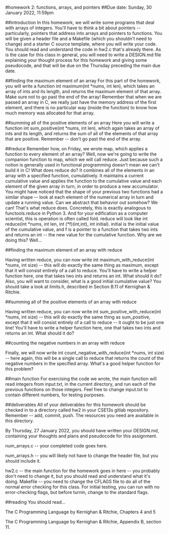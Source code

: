 #homework 2: functions, arrays, and pointers
##Due date: Sunday, 30 January 2022, 11:59pm

##introduction
In this homework, we will write some programs that deal with arrays of integers.
You'll have to think a bit about pointers -- particularly, pointers that address
into arrays and pointers to functions.
You will be given a header file and a Makefile (which you shouldn't need to
change) and a starter C source template, where you will write your code.
You should read and understand the code in hw2.c that's already there.
As is the case for this class in general, you will need to write a DESIGN.md
file explaining your thought process for this homework and giving some
pseudocode, and that will be due on the Thursday preceding the main due date.

##finding the maximum element of an array
For this part of the homework, you will write a function
int maximum(int *nums, int len), which takes an array of ints and its length,
and returns the maximum element of that array.
Make sure not to go past the end of the array! Remember that when we are passed
an array in C, we really just have the memory address of the first element, and
there is no particular way (inside the function) to know how much memory was
allocated for that array.

##summing all of the positive elements of an array
Here you will write a function int sum_positive(int *nums, int len), which
again takes an array of ints and its length, and returns the sum of all of the
elements of that array that are positive.
Remember -- don't go past the end of the array.

##reduce
Remember how, on Friday, we wrote map, which applies a function to every
element of an array? Well, now we're going to write the companion function to
map, which we will call reduce. Just because such a notion is generally used
in functional programming doesn't mean we can't build it in C!
What does reduce do? It combines all of the elements in an array with a
specified function, cumulatively. It maintains a current cumulative value and
applies the function to the cumulative value and each element of the given
array in turn, in order to produce a new accumulator. You might have noticed
that the shape of your previous two functions had a similar shape -- look at
each element of the numerical array in turn and update a running value. Can we
abstract that behavior out somehow? We can! That's what reduce does.
Concretely, this is exactly analogous to
functools.reduce in Python 3.
And for your edification as a computer scientist, this is operation is often
called fold.
reduce will look like
int reduce(int *nums, int len, int (*f)(int,int), int initial).
initial is the initial value of the cumulative value, and f is a pointer to
a function that takes two ints and returns an int -- the new value for the
cumulative function.
Why are we doing this? Well...

##finding the maximum element of an array with reduce

Having written reduce, you can now write int maximum_with_reduce(int *nums, int size) -- this will do exactly the same thing as maximum, except that it
will consist entirely of a call to reduce.
You'll have to write a helper function here, one that takes two ints and returns
an int. What should it do?
Also, you will want to consider, what is a good initial cumulative value?  You
should take a look at limits.h, described in Section B.11 of Kernighan &
Ritchie.

##summing all of the positive elements of an array with reduce

Having written reduce, you can now write int sum_positive_with_reduce(int *nums, int size) -- this will do exactly the same thing as sum_positive,
except that it will consist entirely of a call to reduce -- it ought to be
just one line!
You'll have to write a helper function here, one that takes two ints and returns
an int. What should it do?

##counting the negative numbers in an array with reduce

Finally, we will now write int count_negative_with_reduce(int *nums, int size) -- here again, this will be a single call to reduce that
returns the count of the negative numbers in the specified array.
What's a good helper function for this problem?

##main function
For exercising the code we wrote, the main function will read integers from
input.txt, in the current directory, and run each of the previous functions on
those integers. Feel free to change input.txt to contain different numbers, for
testing purposes.

##deliverables
All of your deliverables for this homework should be checked in to a directory
called hw2 in your CSE13s gitlab repository. Remember -- add, commit, push.
The resources you need are available in this directory.

By Thursday, 27 January 2022, you should have written your DESIGN.md,
containing your thoughts and plans and pseudocode for this assignment.

num_arrays.c -- your completed code goes here.

num_arrays.h -- you will likely not have to change the header file, but
you should include it.

hw2.c -- the main function for the homework goes in here -- you probably
don't need to change it, but you should read and understand what it's doing.
Makefile -- you need to change the CFLAGS file to do all of the normal error
checking for this class. For initial testing, you can run with no
error-checking flags, but before turnin, change to the standard flags.


##reading
You should read...


The C Programming Language by Kernighan & Ritchie, Chapters 4 and 5

The C Programming Language by Kernighan & Ritchie, Appendix B, section 11.
